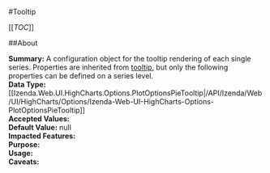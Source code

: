 #Tooltip

[[_TOC_]]

##About

**Summary:**  A configuration object for the tooltip rendering of each single series. Properties are inherited from <a href="#tooltip">tooltip</a>, but only the following properties can be defined on a series level.   
**Data Type:** [[Izenda.Web.UI.HighCharts.Options.PlotOptionsPieTooltip|/API/Izenda/Web/UI/HighCharts/Options/Izenda-Web-UI-HighCharts-Options-PlotOptionsPieTooltip]]  
**Accepted Values:**   
**Default Value:** null  
**Impacted Features:**   
**Purpose:**   
**Usage:**   
**Caveats:**   

